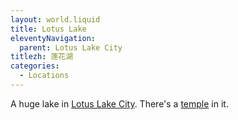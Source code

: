 ```yaml
---
layout: world.liquid
title: Lotus Lake
eleventyNavigation:
  parent: Lotus Lake City
titlezh: 莲花湖
categories:
  - Locations
---
```


A huge lake in [Lotus Lake City](/world/fanton/lotus-lake-city/). There's a [temple](/world/fanton/lotus-lake-temple/) in it.
